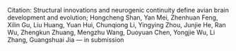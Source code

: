 Citation:
Structural innovations and neurogenic continuity define avian brain development and evolution; Hongcheng Shan, Yan Mei, Zhenhuan Feng, Xilin Gu, Liu Huang, Yuan Hui, Chunqiong Li, Yingying Zhou, Junjie He, Ran Wu, Zhengkun Zhuang, Mengzhu Wang, Duoyuan Chen, Yongjie Wu, Li Zhang, Guangshuai Jia — in submission

